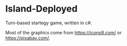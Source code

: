 # Island-Deployed
Turn-based startegy game, written in c#.

Most of the graphics come from https://icons8.com/ or https://pixabay.com/.
